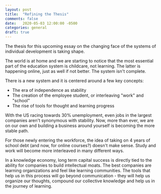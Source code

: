 ```yaml
---
layout: post
title:  "Refining the Thesis"
comments: false
date:   2020-05-03 12:00:00 -0500
categories: general
draft: true
---
```


The thesis for this upcoming essay on the changing face of the systems of individual development is taking shape.

The world is at home and we are starting to notice that the most essential part of the education system is childcare, not learning. The latter is happening online, just as well if not better. The system isn't complete. 

There is a new system and it is centered around a few key concepts:
- The era of independence as stability
- The creation of the employee student, or interleaving "work" and "school"
- The rise of tools for thought and learning progress

With the US racing towards 30% unemployment, even jobs in the largest companies aren't synonymous with stability. Now, more than ever, we are on our own and building a business around yourself is becoming the more stable path. 

For those newly entering the workforce, the idea of taking on 4 years of school debt (and now, for online courses?) doesn't make sense. Study and work will become more interleaved in many different ways.

In a knowledge economy, long term capital success is directly tied to the ability for companies to build intellectual moats. The best companies are learning organizations and feel like learning communities. The tools that help us in this process will go beyond communication - they will help us organize our thoughts, compound our collective knowledge and help us in the journey of learning. 